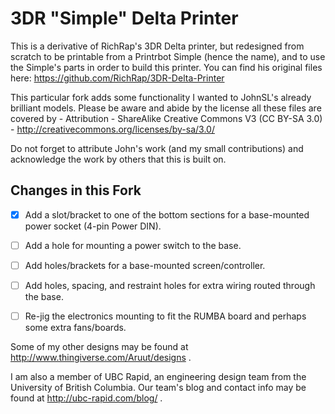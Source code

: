 3DR "Simple" Delta Printer
==========================

This is a derivative of RichRap's 3DR Delta printer, but redesigned from scratch to be printable from a Printrbot Simple (hence the name), and to use the Simple's parts in order to build this printer. You can find his original files here: https://github.com/RichRap/3DR-Delta-Printer

This particular fork adds some functionality I wanted to JohnSL's already brilliant models. Please be aware and abide by the license all these files are covered by - Attribution - ShareAlike Creative Commons V3 (CC BY-SA 3.0) - http://creativecommons.org/licenses/by-sa/3.0/

Do not forget to attribute John's work (and my small contributions) and acknowledge the work by others that this is built on.

Changes in this Fork
--------------------

- [x] Add a slot/bracket to one of the bottom sections for a base-mounted power socket (4-pin Power DIN).

- [ ] Add a hole for mounting a power switch to the base.

- [ ] Add holes/brackets for a base-mounted screen/controller.

- [ ] Add holes, spacing, and restraint holes for extra wiring routed through the base.

- [ ] Re-jig the electronics mounting to fit the RUMBA board and perhaps some extra fans/boards.


Some of my other designs may be found at http://www.thingiverse.com/Aruut/designs .

I am also a member of UBC Rapid, an engineering design team from the University of British Columbia. Our team's blog and contact info may be found at http://ubc-rapid.com/blog/ .